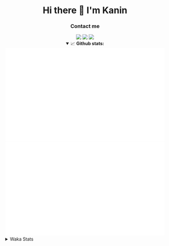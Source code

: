 <div align="center">
 <h1>Hi there 👋 I'm Kanin</h1>
 <h3>Contact me</h3>
 <a href="mailto:im@kanin.dev"><img src="https://img.shields.io/badge/gmail-%23D14836.svg?&style=for-the-badge&logo=gmail&logoColor=white"/></a>
 <a href="https://twitter.com/KaninDev"><img src="https://img.shields.io/badge/twitter-%231DA1F2.svg?&style=for-the-badge&logo=twitter&logoColor=white"/></a>
 <a href="https://www.linkedin.com/in/KaninDev"><img src="https://img.shields.io/badge/linkedin-%230077B5.svg?&style=for-the-badge&logo=linkedin&logoColor=white"/></a>
<details open>
  <summary>📈 <b>Github stats:</b></summary>
  <img src="https://github.com/Kanin/Kanin/blob/master/scripts/GitHubStats/generated/overview.svg"/>
  <img src="https://github.com/Kanin/Kanin/blob/master/scripts/GitHubStats/generated/languages.svg"/>
</details>
</div>

<details>
 <summary>Waka Stats</summary>

<!--START_SECTION:waka-->
![Code Time](http://img.shields.io/badge/Code%20Time-1%2C908%20hrs%2056%20mins-blue)

![Profile Views](http://img.shields.io/badge/Profile%20Views-1-blue)

![Lines of code](https://img.shields.io/badge/From%20Hello%20World%20I%27ve%20Written-243.5%20thousand%20lines%20of%20code-blue)

**🐱 My GitHub Data** 

> 📦 98.3 kB Used in GitHub's Storage 
 > 
> 🏆 56 Contributions in the Year 2023
 > 
> 🚫 Not Opted to Hire
 > 
> 📜 20 Public Repositories 
 > 
> 🔑 10 Private Repositories 
 > 
**I'm a Night 🦉** 

```text
🌞 Morning                177 commits         █████░░░░░░░░░░░░░░░░░░░░   20.27 % 
🌆 Daytime                123 commits         ████░░░░░░░░░░░░░░░░░░░░░   14.09 % 
🌃 Evening                274 commits         ████████░░░░░░░░░░░░░░░░░   31.39 % 
🌙 Night                  299 commits         █████████░░░░░░░░░░░░░░░░   34.25 % 
```
📅 **I'm Most Productive on Sunday** 

```text
Monday                   92 commits          ███░░░░░░░░░░░░░░░░░░░░░░   10.54 % 
Tuesday                  65 commits          ██░░░░░░░░░░░░░░░░░░░░░░░   07.45 % 
Wednesday                96 commits          ███░░░░░░░░░░░░░░░░░░░░░░   11.00 % 
Thursday                 146 commits         ████░░░░░░░░░░░░░░░░░░░░░   16.72 % 
Friday                   115 commits         ███░░░░░░░░░░░░░░░░░░░░░░   13.17 % 
Saturday                 139 commits         ████░░░░░░░░░░░░░░░░░░░░░   15.92 % 
Sunday                   220 commits         ██████░░░░░░░░░░░░░░░░░░░   25.20 % 
```


📊 **This Week I Spent My Time On** 

```text
🕑︎ Time Zone: America/New_York

💬 Programming Languages: 
Python                   1 hr 30 mins        █████████████████████████   99.93 % 
XML                      0 secs              ░░░░░░░░░░░░░░░░░░░░░░░░░   00.07 % 
Log File                 0 secs              ░░░░░░░░░░░░░░░░░░░░░░░░░   00.00 % 

🔥 Editors: 
PyCharm                  1 hr 31 mins        █████████████████████████   100.00 % 

🐱‍💻 Projects: 
BB-CommunityBot          1 hr 31 mins        █████████████████████████   100.00 % 

💻 Operating System: 
Windows                  1 hr 31 mins        █████████████████████████   100.00 % 
```

**I Mostly Code in Python** 

```text
Python                   25 repos            ██████████████████░░░░░░░   73.53 % 
Java                     3 repos             ██░░░░░░░░░░░░░░░░░░░░░░░   08.82 % 
JavaScript               3 repos             ██░░░░░░░░░░░░░░░░░░░░░░░   08.82 % 
Kotlin                   2 repos             █░░░░░░░░░░░░░░░░░░░░░░░░   05.88 % 
HTML                     1 repo              █░░░░░░░░░░░░░░░░░░░░░░░░   02.94 % 
```



**Timeline**

![Lines of Code chart](https://raw.githubusercontent.com/Kanin/Kanin/master/assets/bar_graph.png)


 Last Updated on 04/03/2023 03:33:05 UTC
<!--END_SECTION:waka-->
</details>
